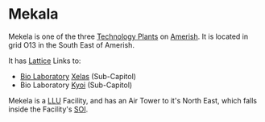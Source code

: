 # Mekala

Mekela is one of the three [Technology Plants](../locations/Technology_Plant.md)
on [Amerish](../locations/Amerish.md). It is located in grid O13 in the South
East of Amerish.

It has [Lattice](../terminology/Lattice.md) Links to:

- [Bio Laboratory](../locations/Bio_Laboratory.md) [Xelas](Xelas.md)
  (Sub-Capitol)
- Bio Laboratory [Kyoi](Kyoi.md) (Sub-Capitol)

Mekela is a [LLU](../terminology/Lattice_Logic_Unit.md) Facility, and has an Air
Tower to it's North East, which falls inside the Facility's
[SOI](../locations/Sphere_of_Influence.md).
